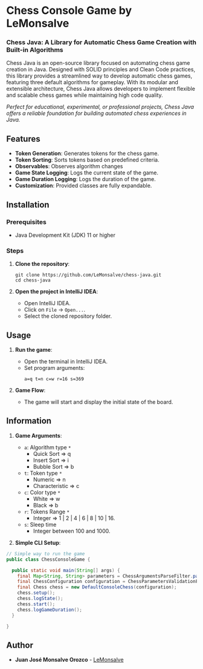 # Chess Console Game by LeMonsalve

### **Chess Java: A Library for Automatic Chess Game Creation with Built-in Algorithms**

Chess Java is an open-source library focused on automating chess game creation in Java. Designed
with SOLID principles and Clean Code practices, this library provides a streamlined way to develop
automatic chess games, featuring three default algorithms for gameplay. With its modular and
extensible architecture, Chess Java allows developers to implement flexible and scalable chess games
while maintaining high code quality.

_Perfect for educational, experimental, or professional projects, Chess Java offers a reliable
foundation for building automated chess experiences in Java._

## Features

- **Token Generation**: Generates tokens for the chess game.
- **Token Sorting**: Sorts tokens based on predefined criteria.
- **Observables**: Observes algorithm changes
- **Game State Logging**: Logs the current state of the game.
- **Game Duration Logging**: Logs the duration of the game.
- **Customization**: Provided classes are fully expandable.

## Installation

### Prerequisites

- Java Development Kit (JDK) 11 or higher

### Steps

1. **Clone the repository**:
    ```shell
    git clone https://github.com/LeMonsalve/chess-java.git
    cd chess-java
    ```

2. **Open the project in IntelliJ IDEA**:
    - Open IntelliJ IDEA.
    - Click on `File` -> `Open...`.
    - Select the cloned repository folder.

## Usage

1. **Run the game**:
    - Open the terminal in IntelliJ IDEA.
    - Set program arguments:
      ```shell
      a=q t=n c=w r=16 s=369
      ```

2. **Game Flow**:
    - The game will start and display the initial state of the board.

## Information

1. **Game Arguments**:
    - `a`: Algorithm type `*`
        - Quick Sort => q
        - Insert Sort => i
        - Bubble Sort => b
    - `t`: Token type `*`
        - Numeric => n
        - Characteristic => c
    - `c`: Color type `*`
        - White => w
        - Black => b
    - `r`: Tokens Range `*`
        - Integer => 1 | 2 | 4 | 6 | 8 | 10 | 16.
    - `s`: Sleep time
        - Integer between 100 and 1000.

2. **Simple CLI Setup**:

```java
// Simple way to run the game
public class ChessConsoleGame {

  public static void main(String[] args) {
    final Map<String, String> parameters = ChessArgumentsParseFilter.parse(args);
    final ChessConfiguration configuration = ChessParametersValidationFilter.validate(parameters);
    final Chess chess = new DefaultConsoleChess(configuration);
    chess.setup();
    chess.logState();
    chess.start();
    chess.logGameDuration();
  }

}
```

## Author

- **Juan José Monsalve Orozco** - [LeMonsalve](https://github.com/LeMonsalve)